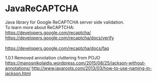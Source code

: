 # JavaReCAPTCHA
Java library for Google ReCAPTCHA server side validation.<br>
To learn more about ReCAPTCHA:<br>
https://developers.google.com/recaptcha/<br>
https://developers.google.com/recaptcha/docs/verify<br>
<br>
https://developers.google.com/recaptcha/docs/faq<br>

1.0.1
Removed annotation cluttering from POJO
https://manosnikolaidis.wordpress.com/2015/08/25/jackson-without-annotations/
http://www.javaroots.com/2013/03/how-to-use-naming-in-jackson.html

